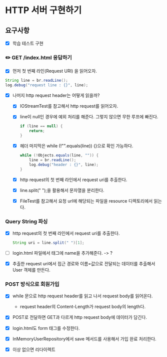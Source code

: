 # HTTP 서버 구현하기

## 요구사항
  
- [x] 학습 테스트 구현


### ✏️ GET /index.html 응답하기

- [x] 먼저 첫 번째 라인(Request URI) 을 읽어오자.

```java
String line = br.readLine();
log.debug("request line : {}", line);
```

- [x] 나머지 http request header는 어떻게 읽을까? 
  - [x] IOStreamTest를 참고해서 http request를 읽어오자.
  - [x] line이 null인 경우에 예외 처리를 해준다. 그렇지 않으면 무한 루프에 빠진다.

    ```java
    if (line == null) {
        return;
    }
    ```

  - [x] 헤더 마지막은 while (!"".equals(line)) {}으로 확인 가능하다.

    ```java
    while (!Objects.equals(line, "")) {
        line = br.readLine();
        log.debug("header : {}", line);
    }
    ```

  - [x] http request의 첫 번째 라인에서 request uri를 추출한다.
  - [x] line.split(" ");을 활용해서 문자열을 분리한다.
  - [x] FileTest를 참고해서 요청 url에 해당되는 파일을 resource 디렉토리에서 읽는다.

### Query String 파싱
  - [x] http request의 첫 번째 라인에서 request uri를 추출한다.
    
    ```java
    String uri = line.split(" ")[1];
    ```    

  - [ ] login.html 파일에서 태그에 name을 추가해준다. -> ?
  - [x] 추출한 request uri에서 접근 경로와 이름=값으로 전달되는 데이터를 추출해서 User 객체를 만든다.
  

### POST 방식으로 회원가입

  - [x] while 문으로 http request header를 읽고 나서 request body를 읽어온다.
    - request header의 Content-Length가 request body의 length다.
  
  - [x] POST로 전달하면 GET과 다르게 http request body에 데이터가 담긴다.
  - [x] login.html도 form 태그를 수정한다.
  - [x] InMemoryUserRepository에서 save 메서드를 사용해서 가입 완료 처리한다.
  - [x] 이상 없으면 리다이렉트

  